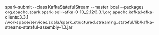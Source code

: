 spark-submit --class KafkaStatefulStream --master local --packages org.apache.spark:spark-sql-kafka-0-10_2.12:3.3.1,org.apache.kafka:kafka-clients:3.3.1 /workspace/services/scala/spark_structured_streaming_stateful/lib/kafka-streams-stateful-assembly-1.0.jar